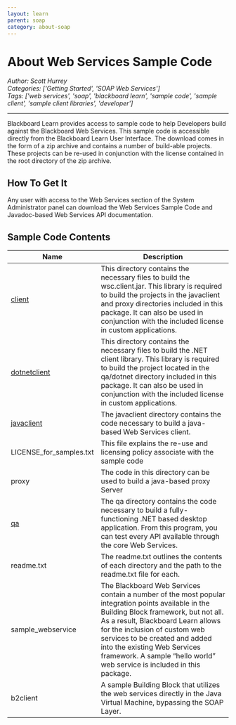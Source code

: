 ```yaml
---
layout: learn
parent: soap
category: about-soap
---
```

# About Web Services Sample Code
*Author: Scott Hurrey*  
*Categories: ['Getting Started', 'SOAP Web Services']*  
*Tags: ['web services', 'soap', 'blackboard learn', 'sample code', 'sample client', 'sample client libraries', 'developer']*  
<hr />
Blackboard Learn provides access to sample code to help Developers build
against the Blackboard Web Services. This sample code is accessible directly
from the Blackboard Learn User Interface. The download comes in the form of a
zip archive and contains a number of build-able projects. These projects can
be re-used in conjunction with the license contained in the root directory of
the zip archive.

## How To Get It

Any user with access to the Web Services section of the System Administrator
panel can download the Web Services Sample Code and Javadoc-based Web Services
API documentation.

## Sample Code Contents

Name |Description
--- | ---
[client](Tutorial:%20Build%20The%20C#%20SOAP%20Sample%20Client.html) | This directory contains the necessary files to build the wsc.client.jar. This library is required to build the projects in the javaclient and proxy directories included in this package. It can also be used in conjunction with the included license in custom applications. 
[dotnetclient](Tutorial:%20Build%20The%20C#%20SOAP%20Sample%20Library.html) | This directory contains the necessary files to build the .NET client library. This library is required to build the project located in the qa/dotnet directory included in this package. It can also be used in conjunction with the included license in custom applications.
[javaclient](Build%20Java%20Client%20Library.html) | The javaclient directory contains the code necessary to build a java-based Web Services client.
LICENSE_for_samples.txt | This file explains the re-use and licensing policy associate with the sample code
proxy | The code in this directory can be used to build a java-based proxy Server
[qa](Tutorial:%20Build%20The%20C#%20SOAP%20Sample%20Client.html) | The qa directory contains the code necessary to build a fully-functioning .NET based desktop application. From this program, you can test every API available through the core Web Services.
readme.txt | The readme.txt outlines the contents of each directory and the path to the readme.txt file for each.
sample_webservice | The Blackboard Web Services contain a number of the most popular integration points available in the Building Block framework, but not all. As a result, Blackboard Learn allows for the inclusion of custom web services to be created and added into the existing Web Services framework. A sample “hello world” web service is included in this package.
b2client | A sample Building Block that utilizes the web services directly in the Java Virtual Machine, bypassing the SOAP Layer.


